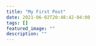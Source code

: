 ```yaml
---
title: "My First Post"
date: 2021-06-02T20:48:42-04:00
tags: []
featured_image: ""
description: ""
---
```

